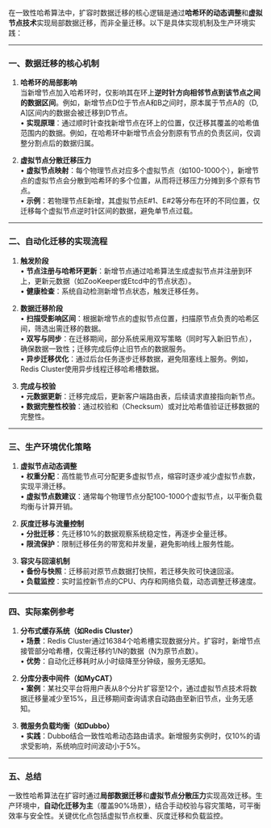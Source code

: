 在一致性哈希算法中，扩容时数据迁移的核心逻辑是通过**哈希环的动态调整**和**虚拟节点技术**实现局部数据迁移，而非全量迁移。以下是具体实现机制及生产环境实践：

---

### 一、**数据迁移的核心机制**
1. **哈希环的局部影响**  
   当新增节点加入哈希环时，仅影响其在环上**逆时针方向相邻节点到该节点之间的数据区间**。例如，新增节点D位于节点A和B之间时，原本属于节点A的（D, A]区间内的数据会被迁移到D节点。  
   • **实现原理**：通过顺时针查找新增节点在环上的位置，仅迁移其覆盖的哈希值范围内的数据。例如，在哈希环中新增节点会分割原有节点的负责区间，仅调整分割点后的数据归属。

2. **虚拟节点分散迁移压力**  
   • **虚拟节点映射**：每个物理节点对应多个虚拟节点（如100-1000个），新增节点的虚拟节点会分散到哈希环的多个位置，从而将迁移压力分摊到多个原有节点。  
   • **示例**：若物理节点E新增，其虚拟节点E#1、E#2等分布在环的不同位置，仅迁移每个虚拟节点逆时针区间的数据，避免单节点过载。

---

### 二、**自动化迁移的实现流程**
1. **触发阶段**  
   • **节点注册与哈希环更新**：新增节点通过哈希算法生成虚拟节点并注册到环上，更新元数据（如ZooKeeper或Etcd中的节点状态）。  
   • **健康检查**：系统自动检测新增节点状态，触发迁移任务。

2. **数据迁移阶段**  
   • **扫描受影响区间**：根据新增节点的虚拟节点位置，扫描原节点负责的哈希区间，筛选出需迁移的数据。  
   • **双写与同步**：在迁移期间，部分系统采用双写策略（同时写入新旧节点），确保数据一致性；迁移完成后停止旧节点的数据服务。  
   • **异步迁移优化**：通过后台任务逐步迁移数据，避免阻塞线上服务。例如，Redis Cluster使用异步线程迁移哈希槽数据。

3. **完成与校验**  
   • **元数据更新**：迁移完成后，更新客户端路由表，后续请求直接指向新节点。  
   • **数据完整性校验**：通过校验和（Checksum）或对比哈希值验证迁移数据的完整性。

---

### 三、**生产环境优化策略**
1. **虚拟节点动态调整**  
   • **权重分配**：高性能节点可分配更多虚拟节点，缩容时逐步减少虚拟节点数，实现平滑迁移。  
   • **虚拟节点数建议**：通常每个物理节点分配100-1000个虚拟节点，以平衡负载均衡与计算开销。

2. **灰度迁移与流量控制**  
   • **分批迁移**：先迁移10%的数据观察系统稳定性，再逐步全量迁移。  
   • **限流保护**：限制迁移任务的带宽和并发量，避免影响线上服务性能。

3. **容灾与回滚机制**  
   • **备份与快照**：迁移前对原节点数据打快照，若迁移失败可快速回滚。  
   • **负载监控**：实时监控新节点的CPU、内存和网络负载，动态调整迁移速度。

---

### 四、**实际案例参考**
1. **分布式缓存系统（如Redis Cluster）**  
   • **场景**：Redis Cluster通过16384个哈希槽实现数据分片。扩容时，新增节点接管部分哈希槽，仅需迁移约1/N的数据（N为原节点数）。  
   • **优势**：自动化迁移耗时从小时级降至分钟级，服务无感知。

2. **分库分表中间件（如MyCAT）**  
   • **案例**：某社交平台将用户表从8个分片扩容至12个，通过虚拟节点技术将数据迁移量减少至15%，且迁移期间查询请求自动路由至新旧节点，业务无感知。

3. **微服务负载均衡（如Dubbo）**  
   • **实践**：Dubbo结合一致性哈希动态路由请求。新增服务实例时，仅10%的请求受影响，系统响应时间波动小于5%。

---

### 五、**总结**
一致性哈希算法在扩容时通过**局部数据迁移**和**虚拟节点分散压力**实现高效迁移。生产环境中，**自动化迁移为主**（覆盖90%场景），结合手动校验与容灾策略，可平衡效率与安全性。关键优化点包括虚拟节点权重、灰度迁移和负载监控。